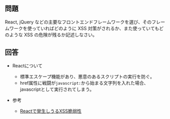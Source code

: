## 問題

React, jQuery などの主要なフロントエンドフレームワークを選び、そのフレームワークを使っていればどのように XSS 対策がされるか、また使っていてもどのような XSS の危険が残るか記述しなさい。

## 回答

- Reactについて

  - 標準エスケープ機能があり、悪意のあるスクリプトの実行を防ぐ。
  - href属性に戦闘が`javascript:`から始まる文字列を入れた場合、javascriptとして実行されてしまう。

- 参考
  - [Reactで発生しうるXSS脆弱性](https://qiita.com/kazzzzzz/items/897f8ed89ca36a0734de)
